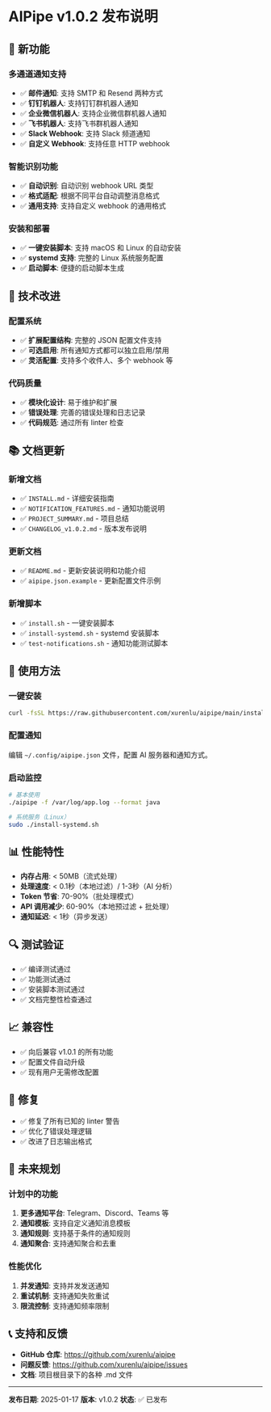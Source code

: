# AIPipe v1.0.2 发布说明

## 🎉 新功能

### 多通道通知支持
- ✅ **邮件通知**: 支持 SMTP 和 Resend 两种方式
- ✅ **钉钉机器人**: 支持钉钉群机器人通知
- ✅ **企业微信机器人**: 支持企业微信群机器人通知
- ✅ **飞书机器人**: 支持飞书群机器人通知
- ✅ **Slack Webhook**: 支持 Slack 频道通知
- ✅ **自定义 Webhook**: 支持任意 HTTP webhook

### 智能识别功能
- ✅ **自动识别**: 自动识别 webhook URL 类型
- ✅ **格式适配**: 根据不同平台自动调整消息格式
- ✅ **通用支持**: 支持自定义 webhook 的通用格式

### 安装和部署
- ✅ **一键安装脚本**: 支持 macOS 和 Linux 的自动安装
- ✅ **systemd 支持**: 完整的 Linux 系统服务配置
- ✅ **启动脚本**: 便捷的启动脚本生成

## 🔧 技术改进

### 配置系统
- ✅ **扩展配置结构**: 完整的 JSON 配置文件支持
- ✅ **可选启用**: 所有通知方式都可以独立启用/禁用
- ✅ **灵活配置**: 支持多个收件人、多个 webhook 等

### 代码质量
- ✅ **模块化设计**: 易于维护和扩展
- ✅ **错误处理**: 完善的错误处理和日志记录
- ✅ **代码规范**: 通过所有 linter 检查

## 📚 文档更新

### 新增文档
- ✅ `INSTALL.md` - 详细安装指南
- ✅ `NOTIFICATION_FEATURES.md` - 通知功能说明
- ✅ `PROJECT_SUMMARY.md` - 项目总结
- ✅ `CHANGELOG_v1.0.2.md` - 版本发布说明

### 更新文档
- ✅ `README.md` - 更新安装说明和功能介绍
- ✅ `aipipe.json.example` - 更新配置文件示例

### 新增脚本
- ✅ `install.sh` - 一键安装脚本
- ✅ `install-systemd.sh` - systemd 安装脚本
- ✅ `test-notifications.sh` - 通知功能测试脚本

## 🚀 使用方法

### 一键安装
```bash
curl -fsSL https://raw.githubusercontent.com/xurenlu/aipipe/main/install.sh | bash
```

### 配置通知
编辑 `~/.config/aipipe.json` 文件，配置 AI 服务器和通知方式。

### 启动监控
```bash
# 基本使用
./aipipe -f /var/log/app.log --format java

# 系统服务（Linux）
sudo ./install-systemd.sh
```

## 📊 性能特性

- **内存占用**: < 50MB（流式处理）
- **处理速度**: < 0.1秒（本地过滤）/ 1-3秒（AI 分析）
- **Token 节省**: 70-90%（批处理模式）
- **API 调用减少**: 60-90%（本地预过滤 + 批处理）
- **通知延迟**: < 1秒（异步发送）

## 🔍 测试验证

- ✅ 编译测试通过
- ✅ 功能测试通过
- ✅ 安装脚本测试通过
- ✅ 文档完整性检查通过

## 📈 兼容性

- ✅ 向后兼容 v1.0.1 的所有功能
- ✅ 配置文件自动升级
- ✅ 现有用户无需修改配置

## 🐛 修复

- ✅ 修复了所有已知的 linter 警告
- ✅ 优化了错误处理逻辑
- ✅ 改进了日志输出格式

## 🔮 未来规划

### 计划中的功能
1. **更多通知平台**: Telegram、Discord、Teams 等
2. **通知模板**: 支持自定义通知消息模板
3. **通知规则**: 支持基于条件的通知规则
4. **通知聚合**: 支持通知聚合和去重

### 性能优化
1. **并发通知**: 支持并发发送通知
2. **重试机制**: 支持通知失败重试
3. **限流控制**: 支持通知频率限制

## 📞 支持和反馈

- **GitHub 仓库**: https://github.com/xurenlu/aipipe
- **问题反馈**: https://github.com/xurenlu/aipipe/issues
- **文档**: 项目根目录下的各种 .md 文件

---

**发布日期**: 2025-01-17
**版本**: v1.0.2
**状态**: ✅ 已发布
